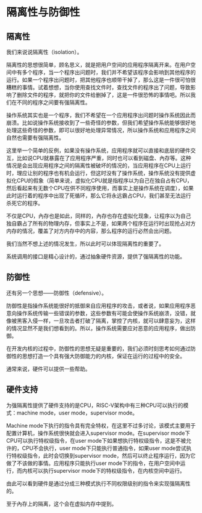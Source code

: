 # 隔离性与防御性

## 隔离性

我们来说说隔离性（isolation）。

隔离性的思想很简单，顾名思义，就是把用户空间的应用程序隔离开来。在用户空间中有多个程序，当一个程序出问题时，我们并不希望该程序会影响到其他程序的运行。如果一个程序出问题时，把其他程序也顺带干掉了，那么这是一件很可怕很糟糕的事情。试着想想，当你使用查找文件时，查找文件的程序出了问题，导致影响了删除文件的程序，就把你的文件给删掉了，这是一件很恐怖的事情吧。所以我们在不同的程序之间要有强隔离性。

操作系统其实也是一个程序，我们不希望在一个应用程序出问题时操作系统因此而崩溃。比如说操作系统接收到了一些奇怪的参数，但我们希望操作系统能够很好地处理这些奇怪的参数，即可以很好地处理异常情况，所以操作系统和应用程序之间自然也需要有强隔离性。

这里举一个简单的反例，如果没有操作系统，应用程序就可以直接和底层的硬件交互，比如说CPU就暴露在了应用程序严重，同时也可以看到磁盘、內存等。这种情况是会出现应用程序之间的隔离性被破坏的情况的，当应用程序在CPU上运行时，理应让别的程序也有机会运行，但这时没有了操作系统，操作系统没有提供虚拟化CPU的假象（简单来说，虚拟化CPU就是指程序以为自己在独自占有CPU，然后看起来有无数个CPU在供不同程序使用，而事实上是操作系统在调度），如果此时运行着的程序中出现了死循环，那么它将永远霸占CPU，我们甚至无法运行杀死它的程序。

不仅是CPU，內存也是如此，同样的，內存也存在虚拟化现象，让程序以为自己独自霸占了所有的物理内存，但事实上不是，如果两个程序在运行时出现抢占对方内存的情况，覆盖了对方内存中的内容，那么程序的运行必然会出问题。

我们当然不想上述的情况发生，所以此时可以体现隔离性的重要了。

系统调用的接口是精心设计的，通过抽象硬件资源，提供了强隔离性的功能。

## 防御性

还有另一个思想——防御性（defensive）。

防御性是指操作系统能很好的抵御来自应用程序的攻击，或者说，如果应用程序恶意向操作系统传输一些错误的参数，这些参数有可能会使操作系统崩溃，没错，就像被黑客入侵一样，一旦攻击者打破了隔离，掌控了内核，就可以肆意妄为，这样的情况显然不是我们想看到的。所以，操作系统需要应对恶意的应用程序，做出防御。

在开发内核的过程中，防御性的思想无疑是重要的，我们必须时刻思考如何通过防御性的思想打造一个具有强大防御能力的内核，保证在运行的过程中的安全。

通常来说，硬件可以提供一些帮助。

## 硬件支持

为强隔离性提供了硬件支持的是CPU，RISC-V架构中有三种CPU可以执行的模式：machine mode，user mode，supervisor mode。

Machine mode下执行的指令具有完全特权，在这里不过多讨论，该模式主要用于配置计算机，操作系统很快就会进入supervisor mode。在supervisor mode下CPU可以执行特权级指令，在user mode下如果想执行特权级指令，这是不被允许的，CPU不会执行，user mode下只能执行普通指令，如果user mode尝试执行特权级指令，此时会切换到supervisor mode，然后可以终止程序运行，因为它做了不该做的事情。应用程序只能执行user mode下的指令，在用户空间中运行，而内核可以执行supervisor mode下的特权级指令，在内核空间中运行。

由此可以看到硬件是通过分成三种模式执行不同权限级别的指令来实现强隔离性的。

至于內存上的隔离，这个会在虚拟内存中提到。